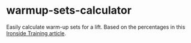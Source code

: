 # warmup-sets-calculator

Easily calculate warm-up sets for a lift.
Based on the percentages in this [Ironside Training article](https://www.ironsidetraining.com/blog/how-to-warm-up-for-your-working-sets).
